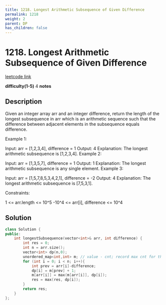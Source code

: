 ```yaml
---
title: 1218. Longest Arithmetic Subsequence of Given Difference
permalink: 1218
weight: 2
parent: DP
has_children: false
---
```

# 1218. Longest Arithmetic Subsequence of Given Difference
[leetcode link](https://leetcode.com/problems/longest-arithmetic-subsequence-of-given-difference/)

**difficulty(1-5)** 
4
**notes**   

## Description
Given an integer array arr and an integer difference, return the length of the longest subsequence in arr which is an arithmetic sequence such that the difference between adjacent elements in the subsequence equals difference.

 

Example 1:

Input: arr = [1,2,3,4], difference = 1
Output: 4
Explanation: The longest arithmetic subsequence is [1,2,3,4].
Example 2:

Input: arr = [1,3,5,7], difference = 1
Output: 1
Explanation: The longest arithmetic subsequence is any single element.
Example 3:

Input: arr = [1,5,7,8,5,3,4,2,1], difference = -2
Output: 4
Explanation: The longest arithmetic subsequence is [7,5,3,1].
 

Constraints:

1 <= arr.length <= 10^5
-10^4 <= arr[i], difference <= 10^4

## Solution

```c++
class Solution {
public:
    int longestSubsequence(vector<int>& arr, int difference) {
        int res = 0;
        int n = arr.size();
        vector<int> dp(n,0);
        unordered_map<int,int> m; // value - cnt; record max cnt for this val *so far*
        for (int i = 0; i < n; i++){
            int prev = arr[i]-difference;
            dp[i] = m[prev] + 1;
            m[arr[i]] = max(m[arr[i]], dp[i]);
            res = max(res, dp[i]);
        }
        return res;
    }
};
```